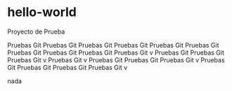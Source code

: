 # hello-world
Proyecto de Prueba

Pruebas Git Pruebas Git Pruebas Git Pruebas Git Pruebas Git Pruebas Git Pruebas Git Pruebas Git Pruebas Git Pruebas Git v Pruebas Git Pruebas Git Pruebas Git v Pruebas Git v Pruebas Git Pruebas Git Pruebas Git v Pruebas Git Pruebas Git Pruebas Git Pruebas Git v


nada
